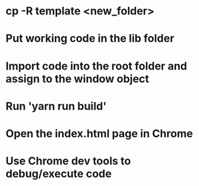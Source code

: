 # cp -R template <new_folder>

# Put working code in the lib folder

# Import code into the root folder and assign to the window object

# Run 'yarn run build'

# Open the index.html page in Chrome

# Use Chrome dev tools to debug/execute code
